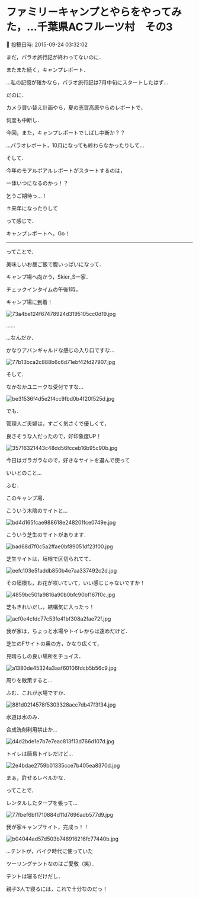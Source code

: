 # ファミリーキャンプとやらをやってみた，…千葉県ACフルーツ村　その3

📅 投稿日時: 2015-09-24 03:32:02

まだ，パラオ旅行記が終わってないのに．


またまた続く，キャンプレポート．





…私の記憶が確かなら，パラオ旅行記は7月中旬にスタートしたはず…


だのに．


カメラ買い替え計画やら，夏の志賀高原やらのレポートで，


何度も中断し．


今回，また，キャンプレポートでしばし中断か？？





…パラオレポート，10月になっても終わらなかったりして…


そして．


今年のモアルボアルレポートがスタートするのは，


一体いつになるのかっ！？


乞うご期待っ…！


＃来年になったりして





って感じで．


キャンプレポートへ，Go！


-----





ってことで．


美味しいお昼ご飯で腹いっぱいになって．


キャンプ場へ向かう，Skier_S一家．





チェックインタイムの午後1時，


キャンプ場に到着！




![73a4be124f67478924d3195105cc0d19.jpg](images/73a4be124f67478924d3195105cc0d19.jpg)







……


…なんだか．


かなりアバンギャルドな感じの入り口ですな…




![77b13bca2c888b6c6d71ebf42fd27907.jpg](images/77b13bca2c888b6c6d71ebf42fd27907.jpg)







そして．


なかなかユニークな受付ですな…




![be31536f4d5e2f4cc9fbd0b4f20f525d.jpg](images/be31536f4d5e2f4cc9fbd0b4f20f525d.jpg)







でも．


管理人ご夫婦は，すごく気さくで優しくて，


良さそうな人だったので，好印象度UP！




![35716321443c48dd56fcceb16b95c90b.jpg](images/35716321443c48dd56fcceb16b95c90b.jpg)







今日はガラガラなので，好きなサイトを選んで使って


いいとのこと…


ふむ．





このキャンプ場．


こういう木陰のサイトと…




![bd4d165fcae988618e248201fce0749e.jpg](images/bd4d165fcae988618e248201fce0749e.jpg)




こういう芝生のサイトがあります．




![bad68d7f0c5a2ffae0bf89051df23f00.jpg](images/bad68d7f0c5a2ffae0bf89051df23f00.jpg)




芝生サイトは，垣根で区切られてて．




![eefc103e51addb850b4e7aa337492c2d.jpg](images/eefc103e51addb850b4e7aa337492c2d.jpg)




その垣根も，お花が咲いていて，いい感じじゃないですか！




![4859bc501a9816a90b0bfc90bf167f0c.jpg](images/4859bc501a9816a90b0bfc90bf167f0c.jpg)




芝もきれいだし，結構気に入ったっ！




![acf0e4cfdc77c53fe41bf308a2fae72f.jpg](images/acf0e4cfdc77c53fe41bf308a2fae72f.jpg)







我が家は，ちょっと水場やトイレからは遠めだけど．


芝生のFサイトの奥の方，かなり広くて，


見晴らしの良い場所をチョイス．




![a1380de45324a3aaf60106fdcb5b56c9.jpg](images/a1380de45324a3aaf60106fdcb5b56c9.jpg)







周りを散策すると…


ふむ．これが水場ですか．




![881d0214578f5303328acc7db47f3f34.jpg](images/881d0214578f5303328acc7db47f3f34.jpg)




水道は水のみ．


合成洗剤利用禁止か…




![d4d2bde1e7b7e7eac813f13d766d107d.jpg](images/d4d2bde1e7b7e7eac813f13d766d107d.jpg)




トイレは簡易トイレだけど…




![2e4bdae2759b01335cce7b405ea8370d.jpg](images/2e4bdae2759b01335cce7b405ea8370d.jpg)




まぁ，許せるレベルかな．





ってことで．


レンタルしたタープを張って…




![77fbef6bf1710884d11d7696adb577d9.jpg](images/77fbef6bf1710884d11d7696adb577d9.jpg)




我が家キャンプサイト，完成っ！！




![b04044ad57d503b748916216fc77440b.jpg](images/b04044ad57d503b748916216fc77440b.jpg)







…テントが，バイク時代に使っていた


ツーリングテントなのはご愛敬（笑）．


テントは寝るだけだし．


親子3人で寝るには，これで十分なのだっ！

